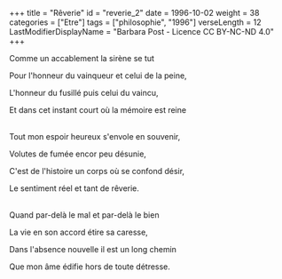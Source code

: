 +++
title = "Rêverie"
id = "reverie_2"
date = 1996-10-02
weight = 38
categories = ["Etre"]
tags = ["philosophie", "1996"]
verseLength = 12
LastModifierDisplayName = "Barbara Post - Licence CC BY-NC-ND 4.0"
+++

Comme un accablement la sirène se tut

Pour l'honneur du vainqueur et celui de la peine,

L'honneur du fusillé puis celui du vaincu,

Et dans cet instant court où la mémoire est reine

 \
Tout mon espoir heureux s'envole en souvenir,

Volutes de fumée encor peu désunie,

C'est de l'histoire un corps où se confond désir,

Le sentiment réel et tant de rêverie.

 \
Quand par-delà le mal et par-delà le bien

La vie en son accord étire sa caresse,

Dans l'absence nouvelle il est un long chemin

Que mon âme édifie hors de toute détresse.

